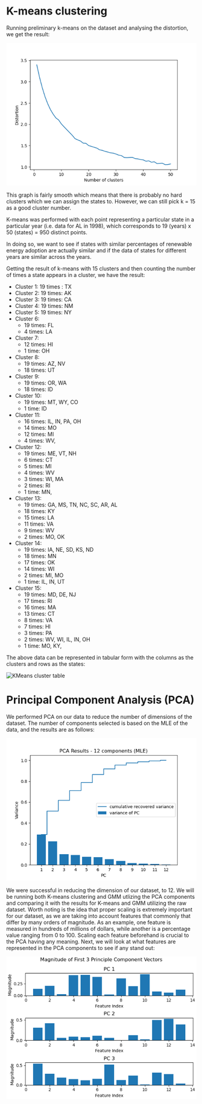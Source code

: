 # K-means clustering

Running preliminary k-means on the dataset and analysing the distortion, we get the result:

![k-means distortion versus cluster number](./images/kmeans_elbow.png)

This graph is fairly smooth which means that there is probably no hard clusters which we can assign the states to. However, we can still pick k = 15 as a good cluster number.

K-means was performed with each point representing a particular state in a particular year (i.e. data for AL in 1998), which corresponds to 19 (years) x 50 (states) = 950 distinct points.

In doing so, we want to see if states with similar percentages of renewable energy adoption are actually similar and if the data of states for different years are similar across the years.

Getting the result of k-means with 15 clusters and then counting the number of times a state appears in a cluster, we have the result:

- Cluster 1: 19 times : TX
- Cluster 2: 19 times: AK
- Cluster 3: 19 times: CA
- Cluster 4: 19 times: NM
- Cluster 5: 19 times: NY
- Cluster 6:
    + 19 times: FL
    + 4 times: LA
- Cluster 7:
    + 12 times: HI
    + 1 time: OH
- Cluster 8:
    + 19 times: AZ, NV
    + 18 times: UT
- Cluster 9:
    + 19 times: OR, WA
    + 18 times: ID 
- Cluster 10:
    + 19 times: MT, WY, CO
    + 1 time: ID
- Cluster 11:
    + 16 times: IL, IN, PA, OH
    + 14 times: MO
    + 12 times: MI
    + 4 times: WV, 
- Cluster 12:
    + 19 times: ME, VT, NH
    + 6 times: CT
    + 5 times: MI
    + 4 times: WV
    + 3 times: WI, MA
    + 2 times: RI
    + 1 time: MN, 
- Cluster 13:
    + 19 times: GA, MS, TN, NC, SC, AR, AL
    + 18 times: KY
    + 15 times: LA
    + 11 times: VA
    + 9 times: WV
    + 2 times: MO, OK
- Cluster 14:
    + 19 times: IA, NE, SD, KS, ND
    + 18 times: MN
    + 17 times: OK
    + 14 times: WI
    + 2 times: MI, MO
    + 1 time: IL, IN, UT
- Cluster 15:
    + 19 times: MD, DE, NJ
    + 17 times: RI
    + 16 times: MA
    + 13 times: CT
    + 8 times: VA
    + 7 times: HI
    + 3 times: PA
    + 2 times: WV, WI, IL, IN, OH
    + 1 time: MO, KY,

The above data can be represented in tabular form with the columns as the clusters and rows as the states:

![KMeans cluster table](./images/kmeans_cluster_table.png)

# Principal Component Analysis (PCA)

We performed PCA on our data to reduce the number of dimensions of the dataset. The number of components selected is based on the MLE of the data, and the results are as follows:

![pca recovered variance](./images/recovered_variance.png)

We were successful in reducing the dimension of our dataset, to 12. We will be running both K-means clustering and GMM utlizing the PCA components and comparing it with the results for K-means and GMM utilizing the raw dataset. Worth noting is the idea that proper scaling is extremely important for our dataset, as we are taking into account features that commonly that differ by many orders of magnitude. As an example, one feature is measured in hundreds of millions of dollars, while another is a percentage value ranging from 0 to 100. Scaling each feature beforehand is crucial to the PCA having any meaning. Next, we will look at what features are represented in the PCA components to see if any stand out:

![pca vectors](./images/PCA_vectors_magnitude.png)
